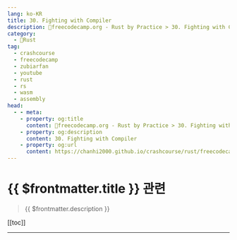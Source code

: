 ```yaml
---
lang: ko-KR
title: 30. Fighting with Compiler
description: 🦀freecodecamp.org - Rust by Practice > 30. Fighting with Compiler
category: 
  - 🦀Rust
tag: 
  - crashcourse
  - freecodecamp
  - zubiarfan
  - youtube
  - rust
  - rs
  - wasm
  - assembly
head:
  - - meta:
    - property: og:title
      content: 🦀freecodecamp.org - Rust by Practice > 30. Fighting with Compiler
    - property: og:description
      content: 30. Fighting with Compiler
    - property: og:url
      content: https://chanhi2000.github.io/crashcourse/rust/freecodecamp-rust-by-practice/30.html
---
```


# {{ $frontmatter.title }} 관련

> {{ $frontmatter.description }}

[[toc]]

---